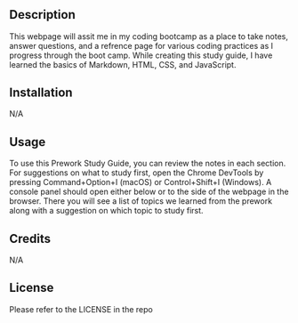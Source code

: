 # <Prework Study Guide Webpage>

## Description 

This webpage will assit me in my coding bootcamp as a place to take notes, answer questions, and a refrence page for various coding practices as I progress through the boot camp. While creating this study guide, I have learned the basics of Markdown, HTML, CSS, and JavaScript.


## Installation

N/A

## Usage

To use this Prework Study Guide, you can review the notes in each section. For suggestions on what to study first, open the Chrome DevTools by pressing Command+Option+I (macOS) or Control+Shift+I (Windows). A console panel should open either below or to the side of the webpage in the browser. There you will see a list of topics we learned from the prework along with a suggestion on which topic to study first.

## Credits

N/A

## License

Please refer to the LICENSE in the repo

